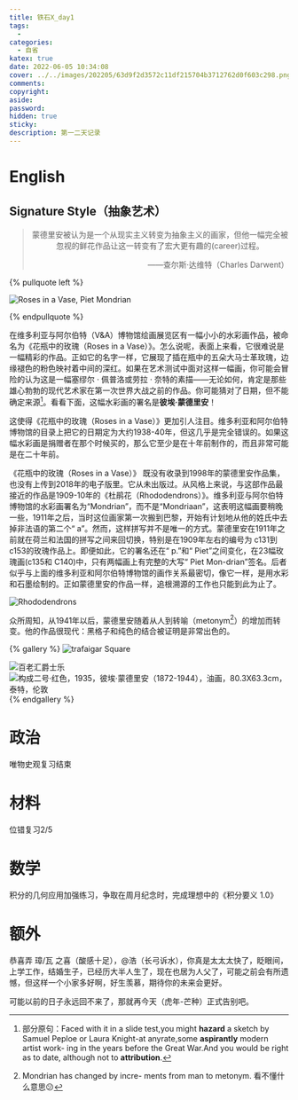 ```yaml
---
title: 铁石X_day1
tags:
  - 
categories:
  - 自省
katex: true
date: 2022-06-05 10:34:08
cover: ../../images/202205/63d9f2d3572c11df215704b3712762d0f603c298.png
comments:
copyright:
aside:
password:
hidden: true
sticky:
description: 第一二天记录
---
```


# English

## Signature Style（抽象艺术）

> <center>蒙德里安被认为是一个从现实主义转变为抽象主义的画家，但他一幅完全被忽视的鲜花作品让这一转变有了宏大更有趣的(career)过程。</center>
> <p align="right">——查尔斯·达维特（Charles Darwent）</p>

{% pullquote left %} 

![Roses in a Vase, Piet Mondrian](../../../../images/202205/image-20220605111802458.png)

{% endpullquote %}

​    在维多利亚与阿尔伯特（V&A）博物馆绘画展览区有一幅小小的水彩画作品，被命名为《花瓶中的玫瑰（Roses in a Vase）》。怎么说呢，表面上来看，它很难说是一幅精彩的作品。正如它的名字一样，它展现了插在瓶中的五朵大马士革玫瑰，边缘褪色的粉色映衬着中间的深红。如果在艺术测试中面对这样一幅画，你可能会冒险的认为这是一幅塞缪尔 · 佩普洛或劳拉 · 奈特的素描——无论如何，肯定是那些雄心勃勃的现代艺术家在第一次世界大战之前的作品。你可能猜对了日期，但不能确定来源[^1]。看看下面，这幅水彩画的署名是**彼埃·蒙德里安**！

[^1]:部分原句：Faced with it in a slide test,you might **hazard** a sketch by Samuel Peploe or Laura Knight-at anyrate,some **aspirantly** modern artist work- ing in the years before the Great War.And you would be right as to date, although not to **attribution**.

这使得《花瓶中的玫瑰（Roses in a Vase）》更加引人注目。维多利亚和阿尔伯特博物馆的目录上把它的日期定为大约1938-40年，但这几乎是完全错误的。如果这幅水彩画是捐赠者在那个时候买的，那么它至少是在十年前制作的，而且非常可能是在二十年前。

《花瓶中的玫瑰（Roses in a Vase）》 既没有收录到1998年的蒙德里安作品集，也没有上传到2018年的电子版里。它从未出版过。从风格上来说，与这部作品最接近的作品是1909-10年的《杜鹃花（Rhododendrons）》。维多利亚与阿尔伯特博物馆的水彩画署名为“Mondrian”，而不是“Mondriaan”，这表明这幅画要稍晚一些，1911年之后，当时这位画家第一次搬到巴黎，开始有计划地从他的姓氏中去掉非法语的第二个“ a”。然而，这样拼写并不是唯一的方式。蒙德里安在1911年之前就在荷兰和法国的拼写之间来回切换，特别是在1909年左右的编号为 c131到 c153的玫瑰作品上。即便如此，它的署名还在“ p.”和“ Piet”之间变化，在23幅玫瑰画(c135和 C140)中，只有两幅画上有完整的大写“ Piet Mon-drian”签名。后者似乎与上面的维多利亚和阿尔伯特博物馆的画作关系最密切，像它一样，是用水彩和石墨绘制的。正如蒙德里安的作品一样，追根溯源的工作也只能到此为止了。

![Rhododendrons](../../../../images/202205/image-20220605122722794.png)

众所周知，从1941年以后，蒙德里安随着从人到转喻（metonym[^2]）的增加而转变。他的作品很现代：黑格子和纯色的结合被证明是非常出色的。

{% gallery %}
![trafaigar Square](../../../../images/202205/image-20220605122841870.png)

![百老汇爵士乐](../../../../images/202205/63d9f2d3572c11df215704b3712762d0f603c298.png)
![构成二号·红色，1935，彼埃·蒙德里安（1872-1944），油画，80.3X63.3cm，泰特，伦敦](../../../../images/202205/image-20220605105218029.png)
{% endgallery %}




[^2]:Mondrian has changed by incre- ments from man to metonym. 看不懂什么意思😕



# 政治

唯物史观复习结束

# 材料

位错复习2/5

# 数学

积分的几何应用加强练习，争取在周月纪念时，完成理想中的《积分要义 1.0》

# 额外

恭喜弄 璋/瓦 之喜（酸感十足），@浩（长弓诉水），你真是太太太快了，眨眼间，上学工作，结婚生子，已经历大半人生了，现在也居为人父了，可能之前会有所遗憾，但这样一个小家多好啊，好生羡慕，期待你的未来会更好。

可能以前的日子永远回不来了，那就再今天（虎年-芒种）正式告别吧。
